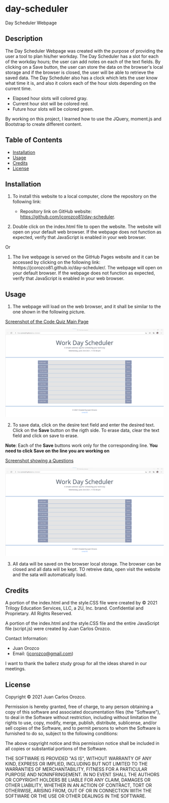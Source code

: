 # day-scheduler
Day Scheduler Webpage



## Description

The Day Scheduler Webpage was created with the purpose of providing the user a tool to plan his/her workday. The Day Scheduler has a slot for each of the workday hours; the user can add notes on each of the text fields. By clicking on a Save button, the user can store the data on the browser's local storage and if the browser is closed, the user will be able to retrieve the saved data. The Day Scheduler also has a clock which lets the user know what time it is, and also it colors each of the hour slots depending on the current time. 

* Elapsed hour slots will colored gray.
* Current hour slot will be colored red.
* Future hour slots will be colored green.

By working on this project, I learned how to use the JQuery, moment.js and Bootstrap to create different content. 



## Table of Contents

- [Installation](#installation)
- [Usage](#usage)
- [Credits](#credits)
- [License](#license)



## Installation

1. To install this website to a local computer, clone the repository on the following link:
 
    * Repository link on GitHub website: https://github.com/jcorozco81/day-scheduler.

2. Double click on the index.html file to open the website. The website will open on your default web browser. If the webpage does not function as expected, verify that JavaScript is enabled in your web browser.

Or

1. The live webpage is served on the GitHub Pages website and it can be accessed by clicking on the following link: hhttps://jcorozco81.github.io/day-scheduler/. The webpage will open on your default browser. If the webpage does not function as expected, verify that JavaScript is enabled in your web browser.



## Usage

1. The webpage will load on the web browser, and it shall be similar to the one shown in the following picture.

[Screenshot of the Code Quiz Main Page](/assets/images/day-planner-1.png)

![Screenshot of the Code Quiz Main Page](/assets/images/day-planner-1.png)

2. To save data, click on the desire text field and enter the desired text. Click on the **Save** button on the rigth side. To erase data, clear the text field and click on save to erase.

**Note**: Each of the **Save** buttons work only for the corresponding line. **You need to click Save on the line you are working on**

[Screenshot showing a Questions](/assets/images/day-planner-2.png)

![Screenshot showing a Questions](/assets/images/day-planner-2.png)

3. All data will be saved on the browser local storage. The browser can be closed and all data will be kept. TO retreive data, open visit the website and the sata will automatically load.




## Credits

A portion of the index.html and the style.CSS file were created by © 2021 Trilogy Education Services, LLC, a 2U, Inc. brand. Confidential and Proprietary. All Rights Reserved.

A portion of the index.html and the style.CSS file and the entire JavaScript file (script.js) were created by Juan Carlos Orozco.

Contact Information:
* Juan Orozco
* Email: (jcorozco@gmail.com)

I want to thank the ballerz study group for all the ideas shared in our meetings.

## License

Copyright © 2021 Juan Carlos Orozco.

Permission is hereby granted, free of charge, to any person obtaining a copy
of this software and associated documentation files (the "Software"), to deal
in the Software without restriction, including without limitation the rights
to use, copy, modify, merge, publish, distribute, sublicense, and/or sell
copies of the Software, and to permit persons to whom the Software is
furnished to do so, subject to the following conditions:

The above copyright notice and this permission notice shall be included in all
copies or substantial portions of the Software.

THE SOFTWARE IS PROVIDED "AS IS", WITHOUT WARRANTY OF ANY KIND, EXPRESS OR
IMPLIED, INCLUDING BUT NOT LIMITED TO THE WARRANTIES OF MERCHANTABILITY,
FITNESS FOR A PARTICULAR PURPOSE AND NONINFRINGEMENT. IN NO EVENT SHALL THE
AUTHORS OR COPYRIGHT HOLDERS BE LIABLE FOR ANY CLAIM, DAMAGES OR OTHER
LIABILITY, WHETHER IN AN ACTION OF CONTRACT, TORT OR OTHERWISE, ARISING FROM,
OUT OF OR IN CONNECTION WITH THE SOFTWARE OR THE USE OR OTHER DEALINGS IN THE
SOFTWARE.

